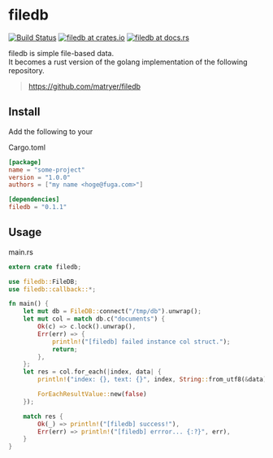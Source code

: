 # filedb

[![Build Status](https://travis-ci.com/tomo3110/filedb-rs.svg?branch=master)](https://travis-ci.org/tomo3110/filedb-rs)
[![filedb at crates.io](https://img.shields.io/crates/v/filedb.svg)](https://crates.io/crates/filedb)
[![filedb at docs.rs](https://docs.rs/filedb/badge.svg)](https://docs.rs/filedb)

filedb is simple file-based data.  
It becomes a rust version of the golang implementation of the following repository.   

> https://github.com/matryer/filedb

## Install

Add the following to your  

Cargo.toml
```toml
[package]
name = "some-project"
version = "1.0.0"
authors = ["my name <hoge@fuga.com>"]

[dependencies]
filedb = "0.1.1"
```

## Usage

main.rs
```rust
extern crate filedb;

use filedb::FileDB;
use filedb::callback::*;

fn main() {
    let mut db = FileDB::connect("/tmp/db").unwrap();
    let mut col = match db.c("documents") {
        Ok(c) => c.lock().unwrap(),
        Err(err) => {
            println!("[filedb] failed instance col struct.");
            return;
        },
    };
    let res = col.for_each(|index, data| { 
        println!("index: {}, text: {}", index, String::from_utf8(&data).unwrap());

        ForEachResultValue::new(false)
    });

    match res {
        Ok(_) => println!("[filedb] success!"),
        Err(err) => println!("[filedb] errror... {:?}", err),
    }
}

```
